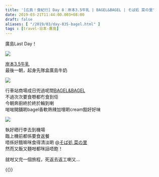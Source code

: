 ```yaml
---
title: '[広島！食紀行] Day 8：岸本3.5牛乳 | BAGEL&BAGEL | そば処 菜の里'
date: 2019-03-21T11:44:00.003+08:00
draft: false
aliases: [ "/2019/03/day-835-bagel.html" ]
tags : [travel-日本-廣島]
---
```


廣島Last Day！  

![](/images/hiroshima8.jpg)

[岸本3.5牛乳](https://hidie.net/hiroshima8a/)  
最後一朝，起身先隊盒廣島牛奶  

![](/images/hiroshima8b.jpg)

行車站商場成日兜過呢間[BAGEL&BAGEL](https://hidie.net/hiroshima8b/)  
不過次次要食嘢都冇食到佢  
今朝奔廚終於終於輪到喇  
啱啱開舖啲bagel香軟熱辣加埋啲cream餡好好味  

![](/images/hiroshima8d.jpg)

執好晒行李去到機場  
臨上機前都係要食返餐  
唔係好餓嘛咪食得清淡啲 @[そば処 菜の里](https://hidie.net/hiroshima8d/)  
然而又飯又麵咁都咪話唔飽！  
  
  
就咁又完一個旅程，死返去返工喇又…  
  

{{<hiroshima>}}  

